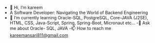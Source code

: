 - 👋 Hi, I’m kareem
- A Software Developer: Navigating the World of Backend Engineering
- 🌱 I’m currently learning Oracle-SQL, PostgreSQL, Core-JAVA (J2SE), HTML, CSS, Java-Script, Spring, Spring-Boot, Micronaut etc...
-💬 Ask me about Oracle- SQL, JAVA
-📫 How to reach me kareemansari811@gmail.com

<!---
kareemansari1/kareemansari1 is a ✨ special ✨ repository because its `README.md` (this file) appears on your GitHub profile.
You can click the Preview link to take a look at your changes.
--->
